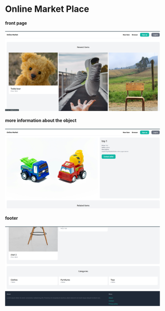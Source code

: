 # Online Market Place 

#### front page
![front page](./media/fp.png)

#### more information about the object
![more information about the object](./media/ab.png)


#### footer
![footer](./media/footer.png)